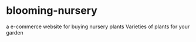 # blooming-nursery
a e-commerce website for buying nursery plants 
Varieties of plants for your garden
